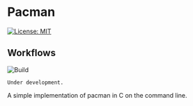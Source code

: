 # Pacman

[![License: MIT](https://img.shields.io/badge/License-MIT-yellow.svg)](https://opensource.org/licenses/MIT)

## Workflows 
![Build](https://github.com/anirudhbhashyam/pacman-c/actions/workflows/main-build.yml/badge.svg)

`Under development.`

A simple implementation of pacman in C on the command line.